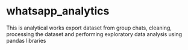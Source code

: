 # whatsapp_analytics
This is analytical works export dataset from group chats, cleaning, processing the dataset and performing exploratory data analysis using pandas libraries 
